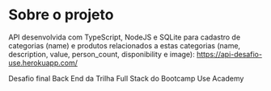 # Sobre o projeto

API desenvolvida com TypeScript, NodeJS e SQLite para cadastro de categorias (name) e produtos relacionados a estas categorias (name, description, value, person_count, disponibility e image): https://api-desafio-use.herokuapp.com/

Desafio final Back End da Trilha Full Stack do Bootcamp Use Academy

